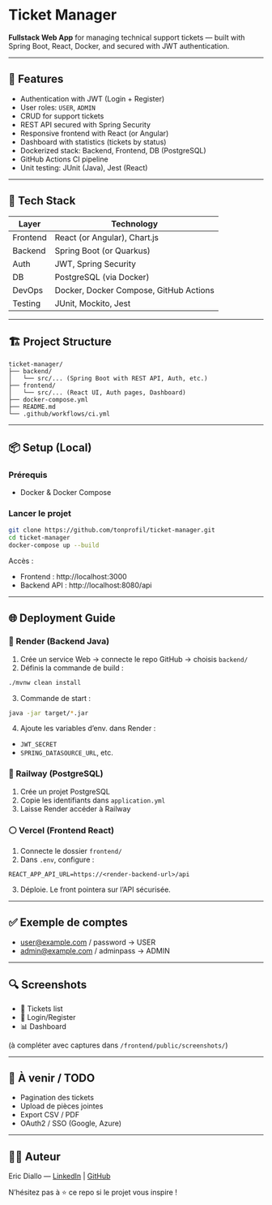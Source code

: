 # Ticket Manager

**Fullstack Web App** for managing technical support tickets — built with Spring Boot, React, Docker, and secured with JWT authentication.

---

## 🚀 Features

- Authentication with JWT (Login + Register)
- User roles: `USER`, `ADMIN`
- CRUD for support tickets
- REST API secured with Spring Security
- Responsive frontend with React (or Angular)
- Dashboard with statistics (tickets by status)
- Dockerized stack: Backend, Frontend, DB (PostgreSQL)
- GitHub Actions CI pipeline
- Unit testing: JUnit (Java), Jest (React)

---

## 🧰 Tech Stack

| Layer       | Technology                      |
|-------------|----------------------------------|
| Frontend    | React (or Angular), Chart.js     |
| Backend     | Spring Boot (or Quarkus)         |
| Auth        | JWT, Spring Security             |
| DB          | PostgreSQL (via Docker)          |
| DevOps      | Docker, Docker Compose, GitHub Actions |
| Testing     | JUnit, Mockito, Jest             |

---

## 🏗️ Project Structure

```
ticket-manager/
├── backend/
│   └── src/... (Spring Boot with REST API, Auth, etc.)
├── frontend/
│   └── src/... (React UI, Auth pages, Dashboard)
├── docker-compose.yml
├── README.md
└── .github/workflows/ci.yml
```

---

## 📦 Setup (Local)

### Prérequis
- Docker & Docker Compose

### Lancer le projet
```bash
git clone https://github.com/tonprofil/ticket-manager.git
cd ticket-manager
docker-compose up --build
```
Accès :
- Frontend : http://localhost:3000
- Backend API : http://localhost:8080/api

---

## 🌐 Deployment Guide

### 🔷 Render (Backend Java)
1. Crée un service Web → connecte le repo GitHub → choisis `backend/`
2. Définis la commande de build :
```bash
./mvnw clean install
```
3. Commande de start :
```bash
java -jar target/*.jar
```
4. Ajoute les variables d’env. dans Render :
- `JWT_SECRET`
- `SPRING_DATASOURCE_URL`, etc.

### 🔶 Railway (PostgreSQL)
1. Crée un projet PostgreSQL
2. Copie les identifiants dans `application.yml`
3. Laisse Render accéder à Railway

### ⚪ Vercel (Frontend React)
1. Connecte le dossier `frontend/`
2. Dans `.env`, configure :
```env
REACT_APP_API_URL=https://<render-backend-url>/api
```
3. Déploie. Le front pointera sur l’API sécurisée.

---

## ✅ Exemple de comptes

- user@example.com / password → USER
- admin@example.com / adminpass → ADMIN

---

## 🔍 Screenshots

- 🧾 Tickets list
- 🔐 Login/Register
- 📊 Dashboard

(à compléter avec captures dans `/frontend/public/screenshots/`)

---

## 📌 À venir / TODO

- Pagination des tickets
- Upload de pièces jointes
- Export CSV / PDF
- OAuth2 / SSO (Google, Azure)

---

## 👨‍💻 Auteur

Eric Diallo — [LinkedIn](https://linkedin.com/in/eric...) | [GitHub](https://github.com/tonprofil)

N’hésitez pas à ⭐️ ce repo si le projet vous inspire !
